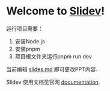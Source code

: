 # Welcome to [Slidev](https://github.com/slidevjs/slidev)!

运行项目需要：
 1. 安装Node.js
 2. 安装pnpm
 3. 项目根文件夹运行pnpm run dev

当前编辑 [slides.md](./slides.md) 即可更改PPT内容.

Slidev 使用文档见官网 [documentation](https://sli.dev/).
